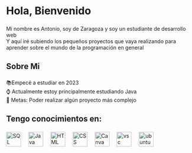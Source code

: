 <h1 align="left">Hola, Bienvenido </h1>

###

<p align="left">Mi nombre es Antonio, soy de Zaragoza y soy un estudiante de desarrollo web <br>Y aquí iré subiendo los pequeños proyectos que vaya realizando para aprender sobre el mundo de la programación en general</p>

###

<h2 align="left">Sobre Mi</h2>

###

<p align="left">📚Empecé a estudiar en 2023<br>⌚ Actualmente estoy principalmente estudiando Java <br>🎯 Metas: Poder realizar algún proyecto más complejo</p>

###

<h2 align="left">Tengo conocimientos en:</h2>

###

<div align="left">
  
  <img src="https://cdn.jsdelivr.net/gh/devicons/devicon@latest/icons/azuresqldatabase/azuresqldatabase-original.svg" height="40" alt="SQL logo"  />       
  <img width="12" />
  
  <img src="https://cdn.jsdelivr.net/gh/devicons/devicon@latest/icons/java/java-original-wordmark.svg" height="40" alt="Java logo" />       
  <img width="12" />

  
  <img src="https://cdn.jsdelivr.net/gh/devicons/devicon@latest/icons/html5/html5-original.svg" height="40" alt="HTML logo" />
  <img width="12" />

  
  <img src="https://cdn.jsdelivr.net/gh/devicons/devicon@latest/icons/css3/css3-original.svg" height="40" alt="CSS logo"/>
  <img width="12" />
         
   
  <img src="https://cdn.jsdelivr.net/gh/devicons/devicon@latest/icons/canva/canva-original.svg" height="40" alt="Canva logo"/>
  <img width="12" />

  
  <img src="https://cdn.jsdelivr.net/gh/devicons/devicon@latest/icons/vscode/vscode-original.svg" height="40" alt="vsc logo"/>
  <img width="12" />          

  

  <img src="https://cdn.jsdelivr.net/gh/devicons/devicon@latest/icons/ubuntu/ubuntu-original.svg" height="40" alt="ubuntu logo" />
  <img width="12" />  
               
  
</div>

###
